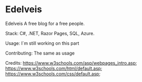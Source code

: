 # Edelveis
Edelveis
A free blog for a free people. 

Stack:
C#, .NET, Razor Pages, SQL, Azure.

Usage:
I`m still working on this part

Contributing:
The same as usage

Credits:
https://www.w3schools.com/asp/webpages_intro.asp; 
 https://www.w3schools.com/html/default.asp;
 https://www.w3schools.com/css/default.asp;
